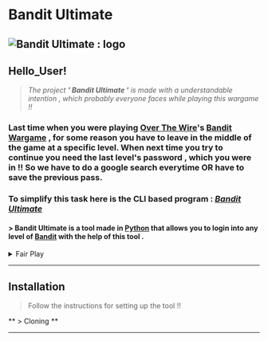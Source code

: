 # Bandit Ultimate

![Bandit Ultimate : logo]()
---

## Hello_User!

> *The project  **' Bandit Ultimate '**  is made with a understandable intention , which probably everyone faces while playing this wargame !!*

### Last time when you were playing [Over The Wire](https://overthewire.org/)'s [Bandit Wargame](https://overthewire.org/wargames/bandit/) , for some reason you have to leave in the middle of the game at a specific level. When next time you try to continue you need the last level's password , which you were in !! So we have to do a google search everytime OR have to save the previous pass.

### To simplify this task here is the CLI based program : [*Bandit Ultimate*](https://github.com/s41r4j/BanditUltimate)

#### > Bandit Ultimate is a tool made in [Python](https://en.wikipedia.org/wiki/Python_(programming_language)) that allows you to login into any level of [Bandit](https://overthewire.org/wargames/bandit/) with the help of this tool .

<details>
<summary>Fair Play </summary>
<br>
Note : `Bandit Ultimate` is made with intention to login in the bandit level you left , to make the login process easy , saving time and invest that time in learning and solving the bandit levels - increasing your skills
</details>

---
## Installation 

> Follow the instructions for setting up the tool !!

** > Cloning  ** 


---

